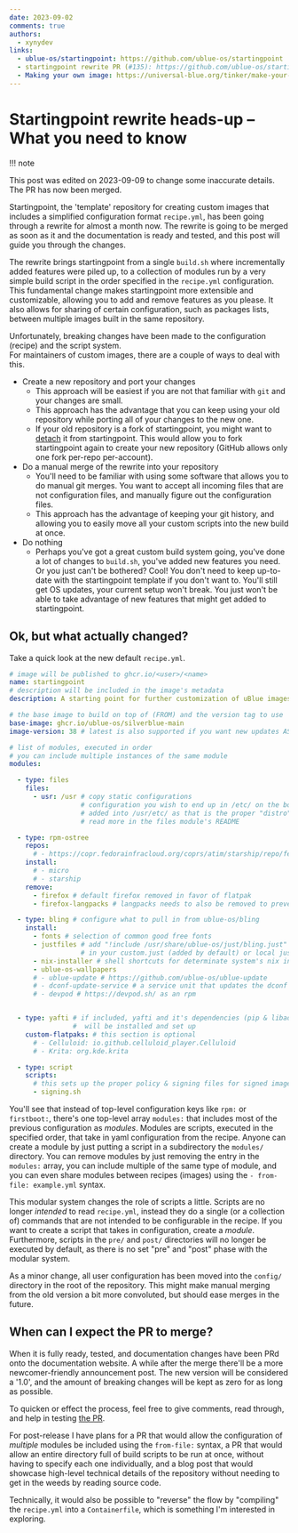 ```yaml
---
date: 2023-09-02
comments: true
authors: 
  - xynydev
links:
  - ublue-os/startingpoint: https://github.com/ublue-os/startingpoint
  - startingpoint rewrite PR (#135): https://github.com/ublue-os/startingpoint/pull/135
  - Making your own image: https://universal-blue.org/tinker/make-your-own/
---
```


# Startingpoint rewrite heads-up – What you need to know

!!! note

  This post was edited on 2023-09-09 to change some inaccurate details. The PR has now been merged.

Startingpoint, the 'template' repository for creating custom images that includes a simplified configuration format `recipe.yml`, has been going through a rewrite for almost a month now. The rewrite is going to be merged as soon as it and the documentation is ready and tested, and this post will guide you through the changes.

The rewrite brings startingpoint from a single `build.sh` where incrementally added features were piled up, to a collection of modules run by a very simple build script in the order specified in the `recipe.yml` configuration. This fundamental change makes startingpoint more extensible and customizable, allowing you to add and remove features as you please. It also allows for sharing of certain configuration, such as packages lists, between multiple images built in the same repository.

Unfortunately, breaking changes have been made to the configuration (recipe) and the script system.   
For maintainers of custom images, there are a couple of ways to deal with this.

- Create a new repository and port your changes
    - This approach will be easiest if you are not that familiar with `git` and your changes are small.
    - This approach has the advantage that you can keep using your old repository while porting all of your changes to the new one.
    - If your old repository is a fork of startingpoint, you might want to [detach](https://support.github.com/contact?tags=rr-forks&subject=Detach%20Fork&flow=detach_fork) it from startingpoint. This would allow you to fork startingpoint again to create your new repository (GitHub allows only one fork per-repo per-account).
- Do a manual merge of the rewrite into your repository
    - You'll need to be familiar with using some software that allows you to do manual git merges. You want to accept all incoming files that are not configuration files, and manually figure out the configuration files.
    - This approach has the advantage of keeping your git history, and allowing you to easily move all your custom scripts into the new build at once.
- Do nothing
    - Perhaps you've got a great custom build system going, you've done a lot of changes to `build.sh`, you've added new features you need. Or you just can't be bothered? Cool! You don't need to keep up-to-date with the startingpoint template if you don't want to. You'll still get OS updates, your current setup won't break. You just won't be able to take advantage of new features that might get added to startingpoint.

## Ok, but what actually changed?

Take a quick look at the new default `recipe.yml`.
```yml
# image will be published to ghcr.io/<user>/<name>
name: startingpoint
# description will be included in the image's metadata
description: A starting point for further customization of uBlue images. Make your own! https://ublue.it/making-your-own/

# the base image to build on top of (FROM) and the version tag to use
base-image: ghcr.io/ublue-os/silverblue-main
image-version: 38 # latest is also supported if you want new updates ASAP

# list of modules, executed in order
# you can include multiple instances of the same module
modules:

  - type: files
    files:
      - usr: /usr # copy static configurations
                  # configuration you wish to end up in /etc/ on the booted system should be 
                  # added into /usr/etc/ as that is the proper "distro" config directory on ostree
                  # read more in the files module's README

  - type: rpm-ostree
    repos:
      # - https://copr.fedorainfracloud.org/coprs/atim/starship/repo/fedora-%OS_VERSION%/atim-starship-fedora-%OS_VERSION%.repo
    install:
      # - micro
      # - starship
    remove:
      - firefox # default firefox removed in favor of flatpak
      - firefox-langpacks # langpacks needs to also be removed to prevent dependency problems

  - type: bling # configure what to pull in from ublue-os/bling
    install:
      - fonts # selection of common good free fonts
      - justfiles # add "!include /usr/share/ublue-os/just/bling.just"
                  # in your custom.just (added by default) or local justfile
      - nix-installer # shell shortcuts for determinate system's nix installers
      - ublue-os-wallpapers
      # - ublue-update # https://github.com/ublue-os/ublue-update
      # - dconf-update-service # a service unit that updates the dconf db on boot
      # - devpod # https://devpod.sh/ as an rpm


  - type: yafti # if included, yafti and it's dependencies (pip & libadwaita)
                #  will be installed and set up
    custom-flatpaks: # this section is optional
      # - Celluloid: io.github.celluloid_player.Celluloid
      # - Krita: org.kde.krita

  - type: script
    scripts:
      # this sets up the proper policy & signing files for signed images to work
      - signing.sh
```

You'll see that instead of top-level configuration keys like `rpm:` or `firstboot:`, there's one top-level array `modules:` that includes most of the previous configuration as *modules*. Modules are scripts, executed in the specified order, that take in yaml configuration from the recipe. Anyone can create a module by just putting a script in a subdirectory the `modules/` directory. You can remove modules by just removing the entry in the `modules:` array, you can include multiple of the same type of module, and you can even share modules between recipes (images) using the `- from-file: example.yml` syntax.

This modular system changes the role of scripts a little. Scripts are no longer *intended* to read `recipe.yml`, instead they do a single (or a collection of) commands that are not intended to be configurable in the recipe. If you want to create a script that takes in configuration, create a *module*. Furthermore, scripts in the `pre/` and `post/` directories will no longer be executed by default, as there is no set "pre" and "post" phase with the modular system.

As a minor change, all user configuration has been moved into the `config/` directory in the root of the repository. This might make manual merging from the old version a bit more convoluted, but should ease merges in the future.

## When can I expect the PR to merge?

When it is fully ready, tested, and documentation changes have been PRd onto the documentation website. A while after the merge there'll be a more newcomer-friendly announcement post. The new version will be considered a '1.0', and the amount of breaking changes will be kept as zero for as long as possible. 

To quicken or effect the process, feel free to give comments, read through, and help in testing [the PR](https://github.com/ublue-os/startingpoint/pull/135).
   
For post-release I have plans for a PR that would allow the configuration of _multiple_ modules be included using the `from-file:` syntax, a PR that would allow an entire directory full of build scripts to be run at once, without having to specify each one individually, and a blog post that would showcase high-level technical details of the repository without needing to get in the weeds by reading source code.

Technically, it would also be possible to "reverse" the flow by "compiling" the `recipe.yml` into a `Containerfile`, which is something I'm interested in exploring.
